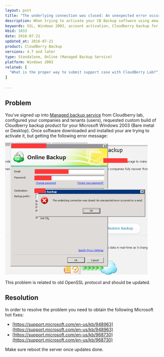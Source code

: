 ```yaml
---
layout: post
title: "The underlying connection was closed: An unexpected error occurred on a send"
description: When trying to activate your CB Backup software using email and password from MBS you are getting this error message after submit
keywords: SSL, Windows 2003, account activation, Cloudberry backup for Windows 2003
kbid: 1033
date: 2016-07-21
updated_at: 2016-07-21
product: CloudBerry Backup
versions: 4.7 and later
type: Standalone, Online (Managed Backup Service)
platform: Windows 2003
related: [
  "What is the proper way to submit support case with CloudBerry Lab?",
]

---
```

## Problem

You've signed up into [Managed backup service](http://cloudberrylab.com/mbs) from Cloudberry lab, configured your companies and tenants (users), requested custom build of Cloudberry backup product for your Microsoft Windows 2003 (Bare metal or Desktop). Once software downloaded and installed your are trying to activate it, but getting the following error message:

![Windows 2003 error message with old SSL](/images/windows_2003_error_with_old_ssl.png)

This problem is related to old OpenSSL protocol and should be updated.

## Resolution

In order to resolve the problem you need to obtain the following Microsoft hot fixes:

* [https://support.microsoft.com/en-us/kb/948963](https://support.microsoft.com/en-us/kb/948963)
* [https://support.microsoft.com/en-us/kb/968730](https://support.microsoft.com/en-us/kb/968730)

Make sure reboot the server once updates done.
